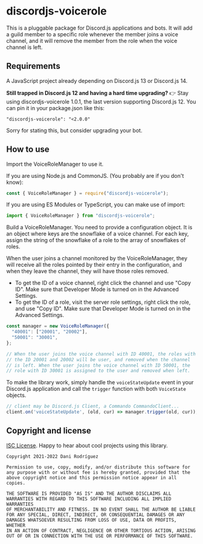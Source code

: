 # discordjs-voicerole

This is a pluggable package for Discord.js applications and bots. It
will add a guild member to a specific role whenever the member joins a
voice channel, and it will remove the member from the role when the
voice channel is left.

## Requirements

A JavaScript project already depending on Discord.js 13 or Discord.js 14.

**Still trapped in Discord.js 12 and having a hard time upgrading?**
👉 Stay using discordjs-voicerole 1.0.1, the last version supporting
Discord.js 12. You can pin it in your package.json like this:

    "discordjs-voicerole": "<2.0.0"

Sorry for stating this, but consider upgrading your bot.

## How to use

Import the VoiceRoleManager to use it.

If you are using Node.js and CommonJS. (You probably are if you don't
know):

```js
const { VoiceRoleManager } = require("discordjs-voicerole");
```

If you are using ES Modules or TypeScript, you can make use of import:

```js
import { VoiceRoleManager } from "discordjs-voicerole";
```

Build a VoiceRoleManager. You need to provide a configuration object.
It is an object where keys are the snowflake of a voice channel.
For each key, assign the string of the snowflake of a role to the
array of snowflakes of roles.

When the user joins a channel monitored by the VoiceRoleManager, they
will receive all the roles pointed by their entry in the configuration,
and when they leave the channel, they will have those roles removed.

* To get the ID of a voice channel, right click the channel and use
  "Copy ID". Make sure that Developer Mode is turned on in the Advanced
  Settings.
* To get the ID of a role, visit the server role settings, right click
  the role, and use "Copy ID". Make sure that Developer Mode is turned
  on in the Advanced Settings.

```js
const manager = new VoiceRoleManager({
  "40001": ["20001", "20002"],
  "50001": "30001",
};

// When the user joins the voice channel with ID 40001, the roles with
// the ID 20001 and 20002 will be user, and removed when the channel
// is left. When the user joins the voice channel with ID 50001, the
// role with ID 30001 is assigned to the user and removed when left.
```

To make the library work, simply handle the `voiceStateUpdate` event
in your Discord.js application and call the `trigger` function with
both `VoiceState` objects.

```js
// client may be Discord.js Client, a Commando CommandoClient...
client.on('voiceStateUpdate', (old, cur) => manager.trigger(old, cur));
```

## Copyright and license

[ISC License](https://opensource.org/licenses/ISC). Happy to hear about
cool projects using this library.

```
Copyright 2021-2022 Dani Rodríguez

Permission to use, copy, modify, and/or distribute this software for
any purpose with or without fee is hereby granted, provided that the
above copyright notice and this permission notice appear in all copies.

THE SOFTWARE IS PROVIDED "AS IS" AND THE AUTHOR DISCLAIMS ALL
WARRANTIES WITH REGARD TO THIS SOFTWARE INCLUDING ALL IMPLIED WARRANTIES
OF MERCHANTABILITY AND FITNESS. IN NO EVENT SHALL THE AUTHOR BE LIABLE
FOR ANY SPECIAL, DIRECT, INDIRECT, OR CONSEQUENTIAL DAMAGES OR ANY
DAMAGES WHATSOEVER RESULTING FROM LOSS OF USE, DATA OR PROFITS, WHETHER
IN AN ACTION OF CONTRACT, NEGLIGENCE OR OTHER TORTIOUS ACTION, ARISING
OUT OF OR IN CONNECTION WITH THE USE OR PERFORMANCE OF THIS SOFTWARE.
```
